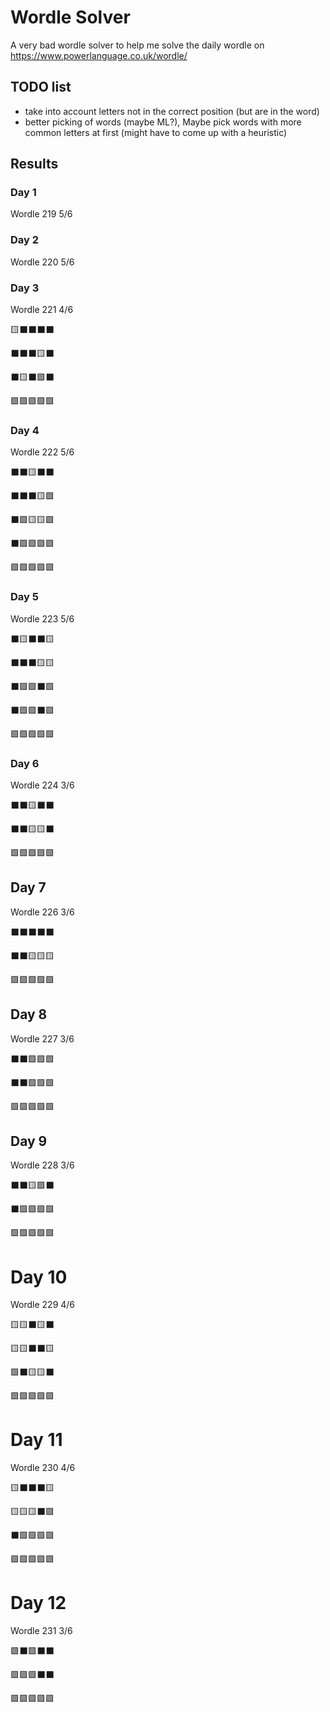 # Wordle Solver

A very bad wordle solver to help me solve the daily wordle on https://www.powerlanguage.co.uk/wordle/

## TODO list
- take into account letters not in the correct position (but are in the word)
- better picking of words (maybe ML?), Maybe pick words with more common letters at first (might have to come up with a heuristic) 


## Results

### Day 1

Wordle 219 5/6
### Day 2

Wordle 220 5/6


### Day 3
Wordle 221 4/6

🟨⬛⬛⬛⬛

⬛⬛⬛🟨⬛

⬛🟨⬛🟩⬛

🟩🟩🟩🟩🟩

### Day 4
Wordle 222 5/6

⬛⬛🟨⬛⬛

⬛⬛⬛🟨🟩

⬛🟩🟨🟨🟩

⬛🟩🟩🟩🟩

🟩🟩🟩🟩🟩

### Day 5

Wordle 223 5/6

⬛🟨⬛⬛🟨

⬛⬛⬛🟨🟨

⬛🟩🟩⬛🟩

⬛🟩🟩⬛🟩

🟩🟩🟩🟩🟩


### Day 6

Wordle 224 3/6

⬛⬛🟨⬛⬛

⬛⬛🟨🟨⬛

🟩🟩🟩🟩🟩


## Day 7

Wordle 226 3/6

⬛⬛⬛⬛⬛

⬛⬛🟨🟨🟨

🟩🟩🟩🟩🟩


## Day 8
Wordle 227 3/6

⬛⬛🟩🟩🟩

⬛⬛🟩🟩🟩

🟩🟩🟩🟩🟩
## Day 9
Wordle 228 3/6

⬛⬛🟨🟩⬛

⬛🟩🟩🟩🟩

🟩🟩🟩🟩🟩

# Day 10

Wordle 229 4/6

🟨🟨⬛🟨⬛

🟨🟨⬛⬛🟨

🟩⬛🟨🟨⬛

🟩🟩🟩🟩🟩

# Day 11

Wordle 230 4/6

🟨⬛⬛⬛🟨

🟨🟨🟨⬛🟩

⬛🟩🟩🟩🟩

🟩🟩🟩🟩🟩

# Day 12

Wordle 231 3/6

🟩⬛🟩⬛⬛

🟩🟩🟩⬛⬛

🟩🟩🟩🟩🟩